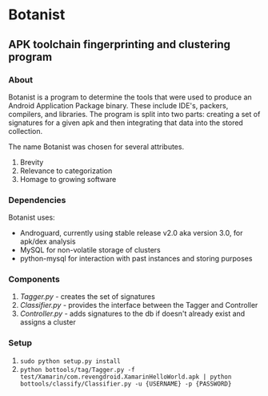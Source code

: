 # Botanist 
## APK toolchain fingerprinting and clustering program

### About

Botanist is a program to determine the tools that were used to produce an Android Application Package binary. These include IDE's, packers, compilers, and libraries. The program is split into two parts: creating a set of signatures for a given apk and then integrating that data into the stored collection. 

The name Botanist was chosen for several attributes.

1. Brevity
2. Relevance to categorization
3. Homage to growing software 

### Dependencies

Botanist uses:

* Androguard, currently using stable release v2.0 aka version 3.0, for apk/dex analysis
* MySQL for non-volatile storage of clusters
* python-mysql for interaction with past instances and storing purposes


### Components

1. <i> Tagger.py </i> - creates the set of signatures
2. <i> Classifier.py </i> - provides the interface between the Tagger and Controller
3. <i> Controller.py </i> - adds signatures to the db if doesn't already exist and assigns a cluster

### Setup

1. ```sudo python setup.py install```
2. ```python bottools/tag/Tagger.py -f test/Xamarin/com.revengdroid.XamarinHelloWorld.apk | python bottools/classify/Classifier.py -u {USERNAME} -p {PASSWORD}```

